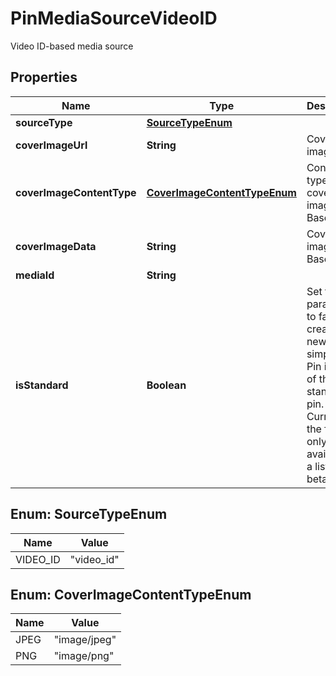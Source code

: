 

# PinMediaSourceVideoID

Video ID-based media source

## Properties

| Name | Type | Description | Notes |
|------------ | ------------- | ------------- | -------------|
|**sourceType** | [**SourceTypeEnum**](#SourceTypeEnum) |  |  |
|**coverImageUrl** | **String** | Cover image url. |  [optional] |
|**coverImageContentType** | [**CoverImageContentTypeEnum**](#CoverImageContentTypeEnum) | Content type for cover image Base64. |  [optional] |
|**coverImageData** | **String** | Cover image Base64. |  [optional] |
|**mediaId** | **String** |  |  |
|**isStandard** | **Boolean** | Set the parameter to false to create the new simplified Pin instead of the standard pin. Currently the field is only available to a list of beta users. |  [optional] |



## Enum: SourceTypeEnum

| Name | Value |
|---- | -----|
| VIDEO_ID | &quot;video_id&quot; |



## Enum: CoverImageContentTypeEnum

| Name | Value |
|---- | -----|
| JPEG | &quot;image/jpeg&quot; |
| PNG | &quot;image/png&quot; |



